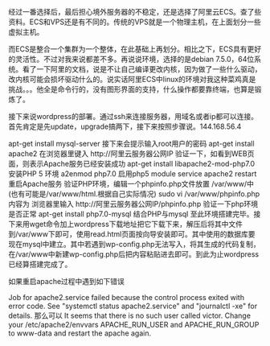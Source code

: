 经过一番选择后，最后担心境外服务器的不稳定，还是选择了阿里云ECS。查了些资料。ECS和VPS还是有不同的。传统的VPS就是一个物理主机，在上面划分一些虚拟主机。  

而ECS是整合一个集群为一个整体，在此基础上再划分。相比之下，ECS具有更好的灵活性。不过对我来说都差不多。再说说环境，选择的是debian 7.5.0，64位系统。看了一下阿里的文档，说是不让自己编译更改内核，因为做了一些什么驱动，改内核可能会损坏驱动什么的。说实话阿里ECS中linux的环境对我这种菜鸡真是挑战。。。他全是命令行的，没有图形界面的支持，什么操作都要靠终端，也算是锻炼了。

接下来说wordpress的部署。通过ssh来连接服务器，用域名或者ip都可以连接。首先肯定是先update，upgrade搞两下，接下来按照步骤说。144.168.56.4



apt-get install mysql-server       接下来会提示输入root用户的密码
apt-get install apache2              在浏览器里键入 http://阿里云服务器公网IP 验证一下，如看到WEB页面，则表示Apache服务已经安装成功
apt-get install libapache2-mod-php7.0     安装PHP 5 环境
a2enmod php7.0                          启用php5 module
service apache2 restart             重启Apache服务
验证PHP环境，编辑一个phpinfo.php文件放置 /var/www/中(也有可能是/var/www/html.根据自己实际情况)
sudo vi /var/www/phpinfo.php   内容为<?php phpinfo(); ?>
浏览器里输入 http://阿里云服务器公网IP/phpinfo.php 验证一下php环境是否正常
apt-get install php7.0-mysql        结合PHP与mysql
至此环境搭建完毕。接下来用wget命令加上wordpress下载地址把它下载下来，解压后将其中文件到/var/www下即可，使用read.html页面按向导安装即可。其中使用的数据库要现在mysql中建立。其中若遇到wp-config.php无法写入，将其生成的代码复制，在/var/www中新建wp-config.php后把内容粘贴进去即可。到此为止wordpress已经算搭建完成了。



如果重启apache过程中遇到如下错误

Job for apache2.service failed because the control process exited with error code. See "systemctl status apache2.service" and "journalctl -xe" for details.
那么可以
It seems that there is no such user called victor. Change your /etc/apache2/envvars APACHE_RUN_USER and APACHE_RUN_GROUP to www-data and restart the apache again.
